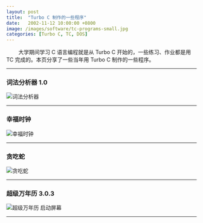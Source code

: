 ```yaml
---
layout: post
title:  "Turbo C 制作的一些程序"
date:   2002-11-12 10:00:00 +0800
image: /images/software/tc-programs-small.jpg
categories: [Turbo C, TC, DOS]
---
```


　　 大学期间学习 C 语言编程就是从 Turbo C 开始的，一些练习、作业都是用 TC 完成的。本页分享了一些当年用 Turbo C 制作的一些程序。

------

<h3>词法分析器 1.0</h3>

![词法分析器]({{site.baseurl}}/images/software/tc-W-ANA-X_V1_0.gif)

------

<h3>幸福时钟</h3>

![幸福时钟]({{site.baseurl}}/images/software/tc-Happy-Clock.jpg)

------

<h3>贪吃蛇</h3>

![贪吃蛇]({{site.baseurl}}/images/software/tc-Snake.bmp)

------

<h3>超级万年历 3.0.3</h3>

![超级万年历 启动屏幕]({{site.baseurl}}/images/software/YMD-V3_03-01.gif)

------